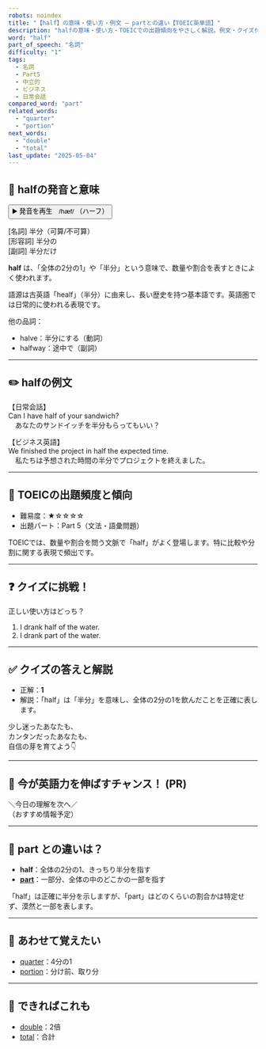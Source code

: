 ```yaml
---
robots: noindex
title: "【half】の意味・使い方・例文 ― partとの違い【TOEIC英単語】"
description: "halfの意味・使い方・TOEICでの出題傾向をやさしく解説。例文・クイズ付きでpartとの違いもわかりやすく学べます。"
word: "half"
part_of_speech: "名詞"
difficulty: "1"
tags:
  - 名詞
  - Part5
  - 中立的
  - ビジネス
  - 日常会話
compared_word: "part"
related_words:
  - "quarter"
  - "portion"
next_words:
  - "double"
  - "total"
last_update: "2025-05-04"
---
```


## 🔰 halfの発音と意味

<button class="play-audio" onclick="playTTS('half')">
  <span class="play-audio-main">
    ▶️ 発音を再生　/hæf/
  </span>
  <span class="play-audio-sub">
    （ハーフ）
  </span>
</button>

[名詞] 半分（可算/不可算）  
[形容詞] 半分の  
[副詞] 半分だけ

**half** は、「全体の2分の1」や「半分」という意味で、数量や割合を表すときによく使われます。

語源は古英語「healf」（半分）に由来し、長い歴史を持つ基本語です。英語圏では日常的に使われる表現です。

他の品詞：  
- halve：半分にする（動詞）
- halfway：途中で（副詞）

---

## ✏️ halfの例文

【日常会話】  
Can I have half of your sandwich?  
　あなたのサンドイッチを半分もらってもいい？

【ビジネス英語】  
We finished the project in half the expected time.  
　私たちは予想された時間の半分でプロジェクトを終えました。

---

## 🎯 TOEICの出題頻度と傾向

- 難易度：★☆☆☆☆
- 出題パート：Part 5（文法・語彙問題）

TOEICでは、数量や割合を問う文脈で「half」がよく登場します。特に比較や分割に関する表現で頻出です。

---

## ❓ クイズに挑戦！

正しい使い方はどっち？

1. I drank half of the water.  
2. I drank part of the water.

---

## ✅ クイズの答えと解説

- 正解：**1**
- 解説：「half」は「半分」を意味し、全体の2分の1を飲んだことを正確に表します。

少し迷ったあなたも、  
カンタンだったあなたも、  
自信の芽を育てよう👇️

---

## 🚀 今が英語力を伸ばすチャンス！ (PR)

<div class="info-center">
＼今日の理解を次へ／<br>  
（おすすめ情報予定）
</div>

---

## 🤔  part との違いは？

- **half**：全体の2分の1、きっちり半分を指す
- **[part](/part)**：一部分、全体の中のどこかの一部を指す

「half」は正確に半分を示しますが、「part」はどのくらいの割合かは特定せず、漠然と一部を表します。

---

## 🧩 あわせて覚えたい

- [quarter](/quarter)：4分の1
- [portion](/portion)：分け前、取り分

---

## 📖 できればこれも

- [double](/double)：2倍
- [total](/total)：合計

<!-- cvid: aid16_bid45 -->
